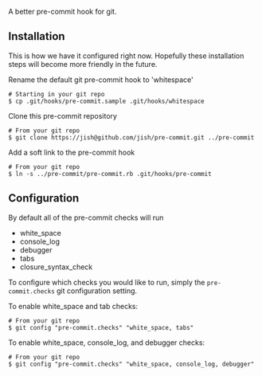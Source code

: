 A better pre-commit hook for git.

## Installation

This is how we have it configured right now. Hopefully these installation steps will become more friendly in the future.

Rename the default git pre-commit hook to 'whitespace'

    # Starting in your git repo
    $ cp .git/hooks/pre-commit.sample .git/hooks/whitespace

Clone this pre-commit repository

    # From your git repo
    $ git clone https://jish@github.com/jish/pre-commit.git ../pre-commit

Add a soft link to the pre-commit hook

    # From your git repo
    $ ln -s ../pre-commit/pre-commit.rb .git/hooks/pre-commit

## Configuration

By default all of the pre-commit checks will run

* white_space
* console_log
* debugger
* tabs
* closure\_syntax\_check

To configure which checks you would like to run, simply the `pre-commit.checks` git configuration setting.

To enable white_space and tab checks:

    # From your git repo
    $ git config "pre-commit.checks" "white_space, tabs"

To enable white_space, console_log, and debugger checks:

    # From your git repo
    $ git config "pre-commit.checks" "white_space, console_log, debugger"
